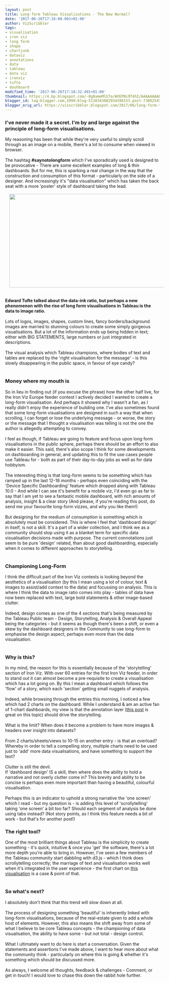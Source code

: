 ```yaml
---
layout: post
title: Long-form Tableau Visualisations - The New Normal?
date: '2017-06-26T17:18:00.001+01:00'
author: VizScribbler
tags:
- visualisation
- iron viz
- long form
- shape
- chartjunk
- dataviz
- annotations
- data
- tableau
- data viz
- ironviz
- tufte
- dashboard
modified_time: '2017-06-26T17:18:32.491+01:00'
thumbnail: https://4.bp.blogspot.com/-8g0ameMlX7o/WVEPNi9T4hI/AAAAAAAABgQ/TtKS6COpPWcAaPI0tMeRGgeJCe00v-VdwCLcBGAs/s72-c/600px-DIR.jpg
blogger_id: tag:blogger.com,1999:blog-5138343082934398153.post-738025454002729626
blogger_orig_url: https://vizscribbler.blogspot.com/2017/06/long-form-tableau-visualisations-new.html
---
```


<h3><b>I've never made it a secret. I'm by and large against the principle of long-form visualisations.</b></h3>My reasoning has been that while they're very useful to simply scroll through as an image on a mobile, there's a lot to consume when viewed in browser.<br /><br />The hashtag <b>#saynotolongform</b> which I've sporadically used is designed to be provocative - There are some excellent examples of long &amp; thin dashboards. But for me, this is sparking a real change in the way that the construction and consumption of this format - particularly on the side of a designer. And increasingly it's "data visualisation" which has taken the back seat with a more 'poster' style of dashboard taking the lead.<br /><br /><div class="separator" style="clear: both; text-align: center;"><a href="https://4.bp.blogspot.com/-8g0ameMlX7o/WVEPNi9T4hI/AAAAAAAABgQ/TtKS6COpPWcAaPI0tMeRGgeJCe00v-VdwCLcBGAs/s1600/600px-DIR.jpg" imageanchor="1" style="margin-left: 1em; margin-right: 1em;"><img border="0" data-original-height="288" data-original-width="600" height="305" src="https://4.bp.blogspot.com/-8g0ameMlX7o/WVEPNi9T4hI/AAAAAAAABgQ/TtKS6COpPWcAaPI0tMeRGgeJCe00v-VdwCLcBGAs/s640/600px-DIR.jpg" width="640" /></a></div><br /><br /><b>Edward Tufte talked about the data-ink ratio, but perhaps a new phenomenon with the rise of long form visualisations in Tableau is the data to image ratio.&nbsp;</b><br /><br />Lots of logos, images, shapes, custom lines, fancy borders/background images are married to stunning colours to create some simply gorgeous visualisations. But a lot of the information ends up being hidden in text; either with BIG STATEMENTS, large numbers or just integrated in descriptions.<br /><br />The visual analysis which Tableau champions, where bodies of text and tables are replaced by the 'right visualisation for the message' - is this slowly disappearing in the public space, in favour of eye candy?<br /><br /><h3><b>Money where my mouth is</b></h3>So in lieu in finding out (if you excuse the phrase) how the other half live, for the Iron Viz Europe feeder contest I actively decided I wanted to create a long-form visualisation. And perhaps it showed why I wasn't a fan, as I really didn't enjoy the experience of building one. I've also sometimes found that some long-form visualisations are designed in such a way that when scrolling, I can forget or lose the underlying message - or worse, the story or the message that I thought a visualisation was telling is not the one the author is allegedly attempting to convey.<br /><br />I feel as though, if Tableau are going to feature and focus upon long form visualisations in the public sphere, perhaps there should be an effort to also make it easier. This said, there's also scope I think for some developments on dashboarding in general, and updating this to fit the use cases people use Tableau for - both as part of their day-to-day jobs as well as for data hobbyism.<br /><br />The interesting thing is that long-form seems to be something which has ramped up in the last 12-18 months - perhaps even coinciding with the 'Device Specific Dashboarding' feature which dropped along with Tableau 10.0 - And while I can see it's benefit for a mobile viz, I'd even go as far to say that I am yet to see a fantastic mobile dashboard, with rich amounts of analysis, insight &amp; a clear story (And please, if you're reading this post, do send me your favourite long-form vizzes, and why you like them!)<br /><br />But designing for the medium of consumption is something which is absolutely must be considered. This is where I feel that 'dashboard design' in itself, is not a skill. It's a part of a wider collection, and I think we as a community should stop using it as a blanket term for specific data visualisation decisions made with purpose. The current connotations just seem to be pure 'design' related, than about good dashboarding, especially when it comes to different approaches to storytelling.<br /><br /><h3><b>Championing Long-Form</b></h3>I think the difficult part of the Iron Viz contests is looking beyond the aesthetics of a visualisation (by this I mean using a lot of colour, text &amp; images to assist/add context to the data) and focussing on analysis. This is where I think the data to image ratio comes into play - tables of data have now been replaced with text, large bold statements &amp; other image-based clutter.<br /><br />Indeed, design comes as one of the 4 sections that's being measured by the Tableau Public team - Design, Storytelling, Analysis &amp; Overall Appeal being the categories - but it seems as though there's been a shift, or even a skew by the dashboard designers in the Community to use long-form to emphasise the design aspect, perhaps even more than the data visualisation.<br /><br /><h3>Why is this?</h3>In my mind, the reason for this is essentially because of the 'storytelling' section of Iron Viz. With over 60 entries for the first Iron Viz feeder, in order to stand out it can almost become a pre-requisite to create a visualisation which has a lot going on. By this I mean a dashboard which follows the 'flow' of a story, which each 'section' getting small nuggets of analysis.<br /><br />Indeed, while browsing through the entries this morning, I noticed a few which had 2 charts on the dashboard. While I understand &amp; am an active fan of 1-chart dashboards, my view is that the annotation layer (<a href="http://towcenter.org/storytelling-with-data-visualization-context-is-king/" target="_blank">this post</a> is great on this topic) should drive the storytelling.<br /><br />What is the limit? When does it become a problem to have more images &amp; headers over insight into datasets?<br /><br />From 2 charts/sheets/views to 10-15 on another entry - is that an overload? Whereby in order to tell a compelling story, multiple charts need to be used just to 'add' more data visualisations, and have something to support the text?<br /><br />Clutter is still the devil.<br />If 'dashboard design' IS a skill, then where does the ability to hold a narrative and not overly clutter come in? This brevity and ability to be concise is perhaps even more important than having a beautiful, colourful visualisation.<br /><br />Perhaps this is an indicator to uphold a strong narrative the 'one screen' which I read - but my question is - is adding this level of 'scrollytelling' taking 'one screen' a bit too far? Should each segment of analysis be done using tabs instead? (Not story points, as I think this feature needs a bit of work - but that's for another post!)<br /><h3><b>The right tool?</b></h3>One of the most brilliant things about Tableau is the simplicity to create something - it's quick, intuitive &amp; once you 'get' the software, there's a lot more depth you're able to bring in. However, I've seen a few members of the Tableau community start dabbling with d3.js - which I think does scrollytelling correctly; the marriage of text and visualisation works well when it's integrated in the user experience - the first chart on <a href="http://www.nationalgeographic.com/clean-water-access-around-the-world/#select/TOT/total" target="_blank">this visualisation</a> is a case &amp; point of that.<br /><br /><h3><b>So what's next?</b></h3>I absolutely don't think that this trend will slow down at all.<br /><br />The process of designing something 'beautiful' is inherently linked with long-form visualisations, because of the real-estate given to add a whole host of elements. However, this also means the shift away from some of what I believe to be core Tableau concepts - the championing of data visualisation, the ability to have some - but not total - design control.<br /><br />What I ultimately want to do here is start a conversation. Given the statements and assertions I've made above, I want to hear more about what the community think - particularly on where this is going &amp; whether it's something which should be discussed more.<br /><br />As always, I welcome all thoughts, feedback &amp; challenges - Comment, or get in touch! I would love to chase this down the rabbit hole further.<br /><br />